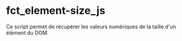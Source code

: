 # fct_element-size_js
Ce script permet de récupérer les valeurs numériques de la taille d'un élément du DOM.
